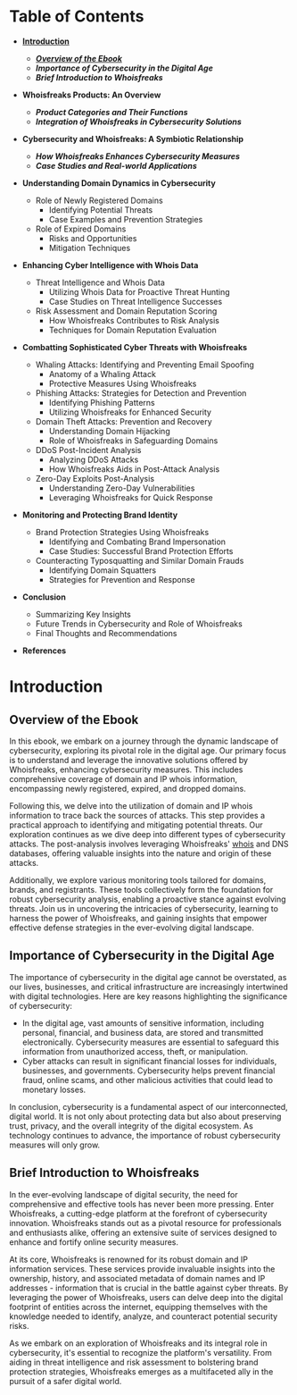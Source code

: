 # Table of Contents

- [**Introduction**](#Introduction)
   - [***Overview of the Ebook***](#overview-of-the-ebook)
   - ***Importance of Cybersecurity in the Digital Age***
   - ***Brief Introduction to Whoisfreaks***

- **Whoisfreaks Products: An Overview**
   - ***Product Categories and Their Functions***
   - ***Integration of Whoisfreaks in Cybersecurity Solutions***

- **Cybersecurity and Whoisfreaks: A Symbiotic Relationship**
   - ***How Whoisfreaks Enhances Cybersecurity Measures***
   - ***Case Studies and Real-world Applications***

- **Understanding Domain Dynamics in Cybersecurity**
   - Role of Newly Registered Domains
       - Identifying Potential Threats
       - Case Examples and Prevention Strategies
   - Role of Expired Domains
       - Risks and Opportunities
       - Mitigation Techniques

- **Enhancing Cyber Intelligence with Whois Data**
   - Threat Intelligence and Whois Data
       - Utilizing Whois Data for Proactive Threat Hunting
       - Case Studies on Threat Intelligence Successes
   - Risk Assessment and Domain Reputation Scoring
       - How Whoisfreaks Contributes to Risk Analysis
       - Techniques for Domain Reputation Evaluation

- **Combatting Sophisticated Cyber Threats with Whoisfreaks**
   - Whaling Attacks: Identifying and Preventing Email Spoofing
       - Anatomy of a Whaling Attack
       - Protective Measures Using Whoisfreaks
   - Phishing Attacks: Strategies for Detection and Prevention
       - Identifying Phishing Patterns
       - Utilizing Whoisfreaks for Enhanced Security
   - Domain Theft Attacks: Prevention and Recovery
       - Understanding Domain Hijacking
       - Role of Whoisfreaks in Safeguarding Domains
   - DDoS Post-Incident Analysis
       - Analyzing DDoS Attacks
       - How Whoisfreaks Aids in Post-Attack Analysis
   - Zero-Day Exploits Post-Analysis
       - Understanding Zero-Day Vulnerabilities
       - Leveraging Whoisfreaks for Quick Response

- **Monitoring and Protecting Brand Identity**
   - Brand Protection Strategies Using Whoisfreaks
       - Identifying and Combating Brand Impersonation
       - Case Studies: Successful Brand Protection Efforts
   - Counteracting Typosquatting and Similar Domain Frauds
       - Identifying Domain Squatters
       - Strategies for Prevention and Response

- **Conclusion**
   - Summarizing Key Insights
   - Future Trends in Cybersecurity and Role of Whoisfreaks
   - Final Thoughts and Recommendations

- **References**


# Introduction

## Overview of the Ebook

In this ebook, we embark on a journey through the dynamic landscape of cybersecurity, exploring its pivotal role in the digital age. Our primary focus is to understand and leverage the innovative solutions offered by Whoisfreaks, enhancing cybersecurity measures. This includes comprehensive coverage of domain and IP whois information, encompassing newly registered, expired, and dropped domains.

Following this, we delve into the utilization of domain and IP whois information to trace back the sources of attacks. This step provides a practical approach to identifying and mitigating potential threats. Our exploration continues as we dive deep into different types of cybersecurity attacks. The post-analysis involves leveraging Whoisfreaks' [whois]() and DNS databases, offering valuable insights into the nature and origin of these attacks.

Additionally, we explore various monitoring tools tailored for domains, brands, and registrants. These tools collectively form the foundation for robust cybersecurity analysis, enabling a proactive stance against evolving threats. Join us in uncovering the intricacies of cybersecurity, learning to harness the power of Whoisfreaks, and gaining insights that empower effective defense strategies in the ever-evolving digital landscape.

## Importance of Cybersecurity in the Digital Age
The importance of cybersecurity in the digital age cannot be overstated, as our lives, businesses, and critical infrastructure are increasingly intertwined with digital technologies. Here are key reasons highlighting the significance of cybersecurity:
   - In the digital age, vast amounts of sensitive information, including personal, financial, and business data, are stored and transmitted electronically. Cybersecurity measures are essential to safeguard this information from unauthorized access, theft, or manipulation.
   - Cyber attacks can result in significant financial losses for individuals, businesses, and governments. Cybersecurity helps prevent financial fraud, online scams, and other malicious activities that could lead to monetary losses.

In conclusion, cybersecurity is a fundamental aspect of our interconnected, digital world. It is not only about protecting data but also about preserving trust, privacy, and the overall integrity of the digital ecosystem. As technology continues to advance, the importance of robust cybersecurity measures will only grow.

## Brief Introduction to Whoisfreaks
In the ever-evolving landscape of digital security, the need for comprehensive and effective tools has never been more pressing. Enter Whoisfreaks, a cutting-edge platform at the forefront of cybersecurity innovation. Whoisfreaks stands out as a pivotal resource for professionals and enthusiasts alike, offering an extensive suite of services designed to enhance and fortify online security measures.

At its core, Whoisfreaks is renowned for its robust domain and IP information services. These services provide invaluable insights into the ownership, history, and associated metadata of domain names and IP addresses - information that is crucial in the battle against cyber threats. By leveraging the power of Whoisfreaks, users can delve deep into the digital footprint of entities across the internet, equipping themselves with the knowledge needed to identify, analyze, and counteract potential security risks.

As we embark on an exploration of Whoisfreaks and its integral role in cybersecurity, it's essential to recognize the platform's versatility. From aiding in threat intelligence and risk assessment to bolstering brand protection strategies, Whoisfreaks emerges as a multifaceted ally in the pursuit of a safer digital world.
